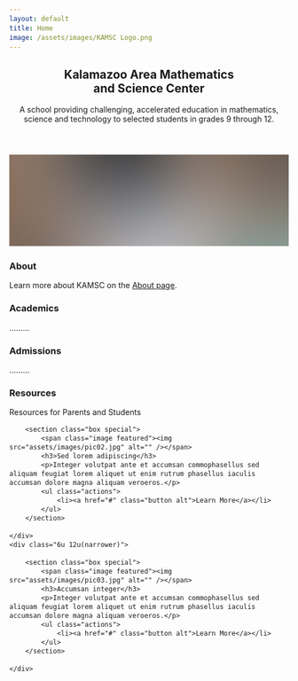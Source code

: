 ```yaml
---
layout: default
title: Home
image: /assets/images/KAMSC Logo.png
---
```


<section class="box special">
	<header class="major">
		<h2>Kalamazoo Area Mathematics
		<br />
		and Science Center</h2>
		<p>A school providing challenging, accelerated education in mathematics, science and technology to selected students in grades 9 through 12.</p>
	</header>
	<span class="image featured"><img src="assets/images/pic01.jpg" alt="" /></span>
</section>

<section class="box special features">
	<div class="features-row">
		<section>
			<span class="icon major fa-bolt accent2"></span>
			<h3>About</h3>
			<p>Learn more about KAMSC on the <a href="KAMSC/about.html">About page</a>.</p>
		</section>
		<section>
			<span class="icon major fa-area-chart accent3"></span>
			<h3>Academics</h3>
			<p>.........</p>
		</section>
	</div>
	<div class="features-row">
		<section>
			<span class="icon major fa-cloud accent4"></span>
			<h3>Admissions</h3>
			<p>.........</p>
		</section>
		<section>
			<span class="icon major fa-lock accent5"></span>
			<h3>Resources</h3>
			<p>Resources for Parents and Students</p>
		</section>
	</div>
</section>

<div class="row">
	<div class="6u 12u(narrower)">

		<section class="box special">
			<span class="image featured"><img src="assets/images/pic02.jpg" alt="" /></span>
			<h3>Sed lorem adipiscing</h3>
			<p>Integer volutpat ante et accumsan commophasellus sed aliquam feugiat lorem aliquet ut enim rutrum phasellus iaculis accumsan dolore magna aliquam veroeros.</p>
			<ul class="actions">
				<li><a href="#" class="button alt">Learn More</a></li>
			</ul>
		</section>

	</div>
	<div class="6u 12u(narrower)">

		<section class="box special">
			<span class="image featured"><img src="assets/images/pic03.jpg" alt="" /></span>
			<h3>Accumsan integer</h3>
			<p>Integer volutpat ante et accumsan commophasellus sed aliquam feugiat lorem aliquet ut enim rutrum phasellus iaculis accumsan dolore magna aliquam veroeros.</p>
			<ul class="actions">
				<li><a href="#" class="button alt">Learn More</a></li>
			</ul>
		</section>

	</div>
</div>
